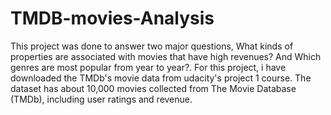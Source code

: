 # TMDB-movies-Analysis
This project was done to answer two major questions,  What kinds of properties are associated with movies that have high revenues? And Which genres are most popular from year to year?.  For this project, i have downloaded the TMDb's movie data from udacity's project 1 course. The dataset has about 10,000 movies collected from The Movie Database (TMDb), including user ratings and revenue.
